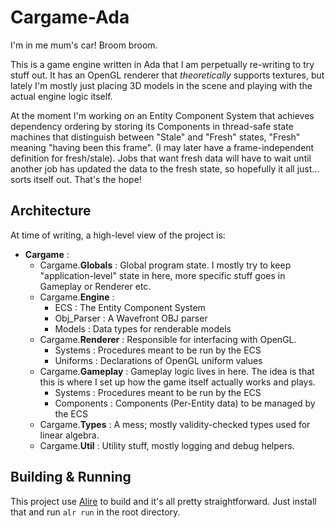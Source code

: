 # Cargame-Ada

I'm in me mum's car! Broom broom.

This is a game engine written in Ada that I am perpetually re-writing to try
stuff out. It has an OpenGL renderer that *theoretically* supports textures,
but lately I'm mostly just placing 3D models in the scene and playing with the
actual engine logic itself.

At the moment I'm working on an Entity Component System that achieves
dependency ordering by storing its Components in thread-safe state machines
that distinguish between "Stale" and "Fresh" states, "Fresh" meaning "having
been this frame". (I may later have a frame-independent definition for
fresh/stale). Jobs that want fresh data will have to wait until another job has
updated the data to the fresh state, so hopefully it all just... sorts itself
out. That's the hope!

## Architecture

At time of writing, a high-level view of the project is:

 - **Cargame** :
    - Cargame.**Globals** : Global program state. I mostly try to keep
      "application-level" state in here, more specific stuff goes in Gameplay
      or Renderer etc.
    - Cargame.**Engine** :
        - ECS : The Entity Component System
        - Obj_Parser : A Wavefront OBJ parser
        - Models : Data types for renderable models
    - Cargame.**Renderer** : Responsible for interfacing with OpenGL.
        - Systems : Procedures meant to be run by the ECS
        - Uniforms : Declarations of OpenGL uniform values
    - Cargame.**Gameplay** : Gameplay logic lives in here. The idea is that
      this is where I set up how the game itself actually works and plays.
        - Systems : Procedures meant to be run by the ECS
        - Components : Components (Per-Entity data) to be managed by the ECS
    - Cargame.**Types** : A mess; mostly validity-checked types used for linear
      algebra.
    - Cargame.**Util** : Utility stuff, mostly logging and debug helpers.


## Building & Running

This project use [Alire](https://github.com/alire-project/alire) to build and
it's all pretty straightforward. Just install that and run `alr run` in the
root directory.

